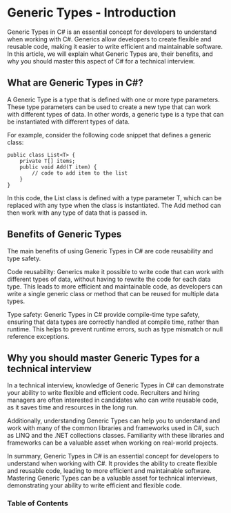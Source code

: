 # Generic Types - Introduction

Generic Types in C# is an essential concept for developers to understand when working with C#. Generics allow developers to create flexible and reusable code, making it easier to write efficient and maintainable software. In this article, we will explain what Generic Types are, their benefits, and why you should master this aspect of C# for a technical interview.

## What are Generic Types in C#?
A Generic Type is a type that is defined with one or more type parameters. These type parameters can be used to create a new type that can work with different types of data. In other words, a generic type is a type that can be instantiated with different types of data.

For example, consider the following code snippet that defines a generic class:

```
public class List<T> {
    private T[] items;
    public void Add(T item) {
        // code to add item to the list
    }
}
```

In this code, the List class is defined with a type parameter T, which can be replaced with any type when the class is instantiated. The Add method can then work with any type of data that is passed in.

## Benefits of Generic Types
The main benefits of using Generic Types in C# are code reusability and type safety.

Code reusability: Generics make it possible to write code that can work with different types of data, without having to rewrite the code for each data type. This leads to more efficient and maintainable code, as developers can write a single generic class or method that can be reused for multiple data types.

Type safety: Generic Types in C# provide compile-time type safety, ensuring that data types are correctly handled at compile time, rather than runtime. This helps to prevent runtime errors, such as type mismatch or null reference exceptions.

## Why you should master Generic Types for a technical interview
In a technical interview, knowledge of Generic Types in C# can demonstrate your ability to write flexible and efficient code. Recruiters and hiring managers are often interested in candidates who can write reusable code, as it saves time and resources in the long run.

Additionally, understanding Generic Types can help you to understand and work with many of the common libraries and frameworks used in C#, such as LINQ and the .NET collections classes. Familiarity with these libraries and frameworks can be a valuable asset when working on real-world projects.

In summary, Generic Types in C# is an essential concept for developers to understand when working with C#. It provides the ability to create flexible and reusable code, leading to more efficient and maintainable software. Mastering Generic Types can be a valuable asset for technical interviews, demonstrating your ability to write efficient and flexible code.

### Table of Contents